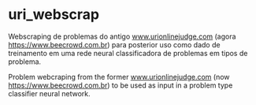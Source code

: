 # uri_webscrap
Webscraping de problemas do antigo www.urionlinejudge.com (agora https://www.beecrowd.com.br) para posterior 
uso como dado de treinamento em uma rede neural classificadora de problemas em tipos de problema.

Problem webcraping from the former www.urionlinejudge.com (now https://www.beecrowd.com.br) to be used as input
in a problem type classifier neural network.
